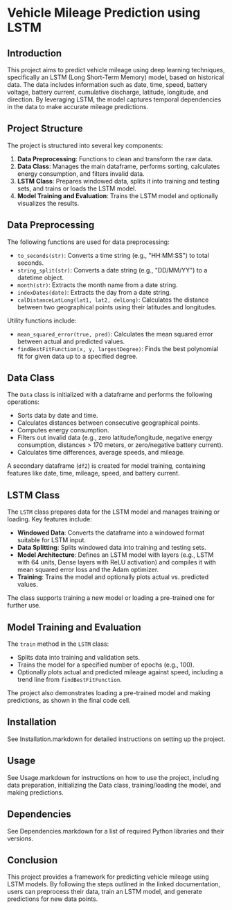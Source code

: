 # Vehicle Mileage Prediction using LSTM

## Introduction

This project aims to predict vehicle mileage using deep learning techniques, specifically an LSTM (Long Short-Term Memory) model, based on historical data. The data includes information such as date, time, speed, battery voltage, battery current, cumulative discharge, latitude, longitude, and direction. By leveraging LSTM, the model captures temporal dependencies in the data to make accurate mileage predictions.

## Project Structure

The project is structured into several key components:

1. **Data Preprocessing**: Functions to clean and transform the raw data.
2. **Data Class**: Manages the main dataframe, performs sorting, calculates energy consumption, and filters invalid data.
3. **LSTM Class**: Prepares windowed data, splits it into training and testing sets, and trains or loads the LSTM model.
4. **Model Training and Evaluation**: Trains the LSTM model and optionally visualizes the results.

## Data Preprocessing

The following functions are used for data preprocessing:

- `to_seconds(str)`: Converts a time string (e.g., "HH:MM:SS") to total seconds.
- `string_split(str)`: Converts a date string (e.g., "DD/MM/YY") to a datetime object.
- `month(str)`: Extracts the month name from a date string.
- `indexDates(date)`: Extracts the day from a date string.
- `calDistanceLatLong(lat1, lat2, delLong)`: Calculates the distance between two geographical points using their latitudes and longitudes.

Utility functions include:

- `mean_squared_error(true, pred)`: Calculates the mean squared error between actual and predicted values.
- `findBestFitFunction(x, y, largestDegree)`: Finds the best polynomial fit for given data up to a specified degree.

## Data Class

The `Data` class is initialized with a dataframe and performs the following operations:

- Sorts data by date and time.
- Calculates distances between consecutive geographical points.
- Computes energy consumption.
- Filters out invalid data (e.g., zero latitude/longitude, negative energy consumption, distances &gt; 170 meters, or zero/negative battery current).
- Calculates time differences, average speeds, and mileage.

A secondary dataframe (`df2`) is created for model training, containing features like date, time, mileage, speed, and battery current.

## LSTM Class

The `LSTM` class prepares data for the LSTM model and manages training or loading. Key features include:

- **Windowed Data**: Converts the dataframe into a windowed format suitable for LSTM input.
- **Data Splitting**: Splits windowed data into training and testing sets.
- **Model Architecture**: Defines an LSTM model with layers (e.g., LSTM with 64 units, Dense layers with ReLU activation) and compiles it with mean squared error loss and the Adam optimizer.
- **Training**: Trains the model and optionally plots actual vs. predicted values.

The class supports training a new model or loading a pre-trained one for further use.

## Model Training and Evaluation

The `train` method in the `LSTM` class:

- Splits data into training and validation sets.
- Trains the model for a specified number of epochs (e.g., 100).
- Optionally plots actual and predicted mileage against speed, including a trend line from `findBestFitFunction`.

The project also demonstrates loading a pre-trained model and making predictions, as shown in the final code cell.

## Installation

See Installation.markdown for detailed instructions on setting up the project.

## Usage

See Usage.markdown for instructions on how to use the project, including data preparation, initializing the Data class, training/loading the model, and making predictions.

## Dependencies

See Dependencies.markdown for a list of required Python libraries and their versions.

## Conclusion

This project provides a framework for predicting vehicle mileage using LSTM models. By following the steps outlined in the linked documentation, users can preprocess their data, train an LSTM model, and generate predictions for new data points.